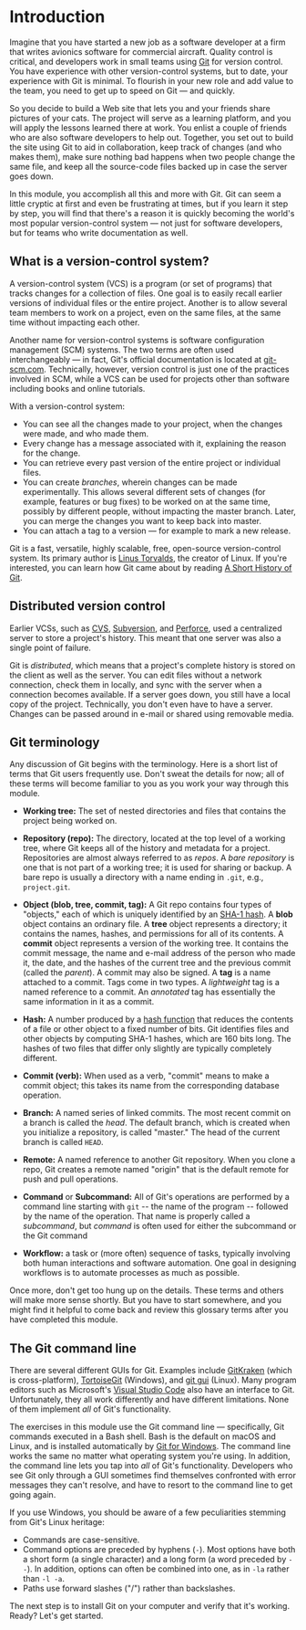 # Introduction

Imagine that you have started a new job as a software developer at a firm that writes avionics software for commercial aircraft. Quality control is critical, and developers work in small teams using [Git](https://git-scm.com/) for version control. You have experience with other version-control systems, but to date, your experience with Git is minimal. To flourish in your new role and add value to the team, you need to get up to speed on Git — and quickly.

So you decide to build a Web site that lets you and your friends share pictures of your cats. The project will serve as a learning platform, and you will apply the lessons learned there at work. You enlist a couple of friends who are also software developers to help out. Together, you set out to build the site using Git to aid in collaboration, keep track of changes (and who makes them), make sure nothing bad happens when two people change the same file, and keep all the source-code files backed up in case the server goes down.

In this module, you accomplish all this and more with Git. Git can seem a little cryptic at first and even be frustrating at times, but if you learn it step by step, you will find that there's a reason it is quickly becoming the world's most popular version-control system — not just for software developers, but for teams who write documentation as well. 

## What is a version-control system?

A version-control system (VCS) is a program (or set of programs) that tracks changes for a collection of files. One goal is to easily recall earlier versions of individual files or the entire project. Another is to allow several team members to work on a project, even on the same files, at the same time without impacting each other.

Another name for version-control systems is software configuration management (SCM) systems. The two terms are often used interchangeably — in fact, Git's official documentation is located at [git-scm.com](https://git-scm.com/). Technically, however, version control is just one of the practices involved in SCM, while a VCS can be used for projects other than software including books and online tutorials.

With a version-control system:

- You can see all the changes made to your project, when the changes were made, and who made them.
- Every change has a message associated with it, explaining the reason for the change.
- You can retrieve every past version of the entire project or individual files.
- You can create *branches*, wherein changes can be made experimentally. This allows several different sets of changes (for example, features or bug fixes) to be worked on at the same time, possibly by different people, without impacting the master branch. Later, you can merge the changes you want to keep back into master.
- You can attach a tag to a version — for example to mark a new release.

Git is a fast, versatile, highly scalable, free, open-source version-control system. Its primary author is [Linus Torvalds](https://en.wikipedia.org/wiki/Linus_Torvalds), the creator of Linux. If you're interested, you can learn how Git came about by reading [A Short History of Git](https://git-scm.com/book/en/v2/Getting-Started-A-Short-History-of-Git).

## Distributed version control

Earlier VCSs, such as [CVS](http://www.nongnu.org/cvs/), [Subversion](https://subversion.apache.org/), and [Perforce](https://www.perforce.com/), used a centralized server to store a project's history. This meant that one server was also a single point of failure.

Git is _distributed_, which means that a project's complete history is stored on the client as well as the server. You can edit files without a network connection, check them in locally, and sync with the server when a connection becomes available. If a server goes down, you still have a local copy of the project. Technically, you don't even have to have a server. Changes can be passed around in e-mail or shared using removable media.

## Git terminology

Any discussion of Git begins with the terminology. Here is a short list of terms that Git users frequently use. Don't sweat the details for now; all of these terms will become familiar to you as you work your way through this module.

- **Working tree:** The set of nested directories and files that contains the project being worked on.

- **Repository (repo):** The directory, located at the top level of a working tree, where Git keeps all of the history and metadata for a project. Repositories are almost always referred to as *repos*. A *bare repository* is one that is not part of a working tree; it is used for sharing or backup. A bare repo is usually a directory with a name ending in `.git`, e.g., `project.git`.

- **Object (blob, tree, commit, tag):** A Git repo contains four types of "objects," each of which is uniquely identified by an [SHA-1 hash](https://en.wikipedia.org/wiki/SHA-1). A **blob** object contains an ordinary file. A **tree** object represents a directory; it contains the names, hashes, and permissions for all of its contents. A **commit** object represents a version of the working tree. It contains the commit message, the name and e-mail address of the person who made it, the date, and the hashes of the current tree and the previous commit (called the *parent*). A commit may also be signed. A **tag** is a name attached to a commit. Tags come in two types. A _lightweight_ tag is a named reference to a commit. An _annotated_ tag has essentially the same information in it as a commit.

- **Hash:** A number produced by a [hash function](https://en.wikipedia.org/wiki/Hash_function) that reduces the contents of a file or other object to a fixed number of bits. Git identifies files and other objects by computing SHA-1 hashes, which are 160 bits long. The hashes of two files that differ only slightly are typically completely different.

- **Commit (verb):** When used as a verb, "commit" means to make a commit object; this takes its name from the corresponding database operation.

- **Branch:** A named series of linked commits. The most recent commit on a branch is called the *head*. The default branch, which is created when you initialize a repository, is called "master." The head of the current branch is called `HEAD`.

- **Remote:** A named reference to another Git repository. When you clone a repo, Git creates a remote named "origin" that is the default remote for push and pull operations.

- **Command** or **Subcommand:** All of Git's operations are performed by a command line starting with `git` -- the name of the program -- followed by the name of the operation. That name is properly called a _subcommand_, but _command_ is often used for either the subcommand or the Git command

- **Workflow:** a task or (more often) sequence of tasks, typically involving both human interactions and software automation. One goal in designing workflows is to automate processes as much as possible.

Once more, don't get too hung up on the details. These terms and others will make more sense shortly. But you have to start somewhere, and you might find it helpful to come back and review this glossary terms after you have completed this module.

## The Git command line

There are several different GUIs for Git. Examples include [GitKraken](https://www.gitkraken.com/) (which is cross-platform), [TortoiseGit](https://tortoisegit.org/) (Windows), and [git gui](https://mirrors.edge.kernel.org/pub/software/scm/git/docs/git-gui.html) (Linux). Many program editors such as Microsoft's [Visual Studio Code](https://code.visualstudio.com/) also have an interface to Git. Unfortunately, they all work differently and have different limitations. None of them implement _all_ of Git's functionality.

The exercises in this module use the Git command line — specifically, Git commands executed in a Bash shell. Bash is the default on macOS and Linux, and is installed automatically by [Git for Windows](https://gitforwindows.org/). The command line works the same no matter what operating system you're using. In addition, the command line lets you tap into *all* of Git's functionality. Developers who see Git only through a GUI sometimes find themselves confronted with error messages they can't resolve, and have to resort to the command line to get going again.

If you use Windows, you should be aware of a few peculiarities stemming from Git's Linux heritage:

- Commands are case-sensitive.
- Command options are preceded by hyphens (`-`). Most options have both a short form (a single character) and a long form (a word preceded by `--`). In addition, options can often be combined into one, as in `-la` rather than `-l -a`.
- Paths use forward slashes ("/") rather than backslashes.

The next step is to install Git on your computer and verify that it's working. Ready? Let's get started.